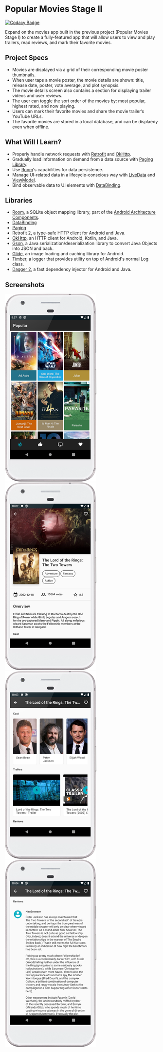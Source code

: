 # Popular Movies Stage II

[![Codacy Badge](https://api.codacy.com/project/badge/Grade/45b783833a524e9d8a88bd2c7bcf64dd)](https://app.codacy.com/manual/angela-aciobanitei/andu-movies-stage2?utm_source=github.com&utm_medium=referral&utm_content=angela-aciobanitei/andu-movies-stage2&utm_campaign=Badge_Grade_Settings)

Expand on the movies app built in the previous project (Popular Movies Stage I) to create a fully-featured app that will allow users to view and play trailers, read reviews, and mark their favorite movies.

## Project Specs
*   Movies are displayed via a grid of their corresponding movie poster thumbnails.
*   When user taps a movie poster, the movie details are shown: title, release date, poster, vote average, and plot synopsis.
*   The movie details screen also contains a section for displaying trailer videos and user reviews.
*   The user can toggle the sort order of the movies by: most popular, highest rated, and now playing.
*   Users can mark their favorite movies and share the movie trailer’s YouTube URLs.
*   The favorite movies are stored in a local database, and can be displaedy even when offline.

## What Will I Learn?
*   Properly handle network requests with [Retrofit](https://github.com/square/retrofit) and [OkHttp](https://github.com/square/okhttp).
*   Gradually load information on demand from a data source with [Paging Library](https://developer.android.com/topic/libraries/architecture/paging/).
*   Use [Room](https://developer.android.com/topic/libraries/architecture/room)'s capabilities for data persistence.
*   Manage UI-related data in a lifecycle-conscious way with [LiveData](https://developer.android.com/topic/libraries/architecture/livedata) and [ViewModel](https://developer.android.com/topic/libraries/architecture/viewmodel). 
*   Bind observable data to UI elements with [DataBinding](https://developer.android.com/topic/libraries/data-binding/).

## Libraries
*   [Room](https://developer.android.com/topic/libraries/architecture/room), a SQLite object mapping library, part of the [Android Architecture Components](https://developer.android.com/topic/libraries/architecture).
*   [DataBinding](https://developer.android.com/topic/libraries/data-binding/)
*   [Paging](https://developer.android.com/topic/libraries/architecture/paging/)
*   [Retrofit 2](https://github.com/square/retrofit), a type-safe HTTP client for Android and Java.
*   [OkHttp](https://github.com/square/okhttp), an HTTP client for Android, Kotlin, and Java. 
*   [Gson](https://github.com/google/gson), a Java serialization/deserialization library to convert Java Objects into JSON and back.
*   [Glide](https://github.com/bumptech/glide), an image loading and caching library for Android.
*   [Timber](https://github.com/JakeWharton/timber), a logger that provides utility on top of Android's normal Log class. 
*   [Dagger 2](https://github.com/google/dagger), a fast dependency injector for Android and Java.

## Screenshots
<img src="/screenshots/movie_list_popular.png" width="300"/> <img src="/screenshots/movie_details_lotr1.png" width="300"/> 
<img src="/screenshots/movie_details_lotr2.png" width="300"/> <img src="/screenshots/movie_details_lotr3.png" width="300"/> 
